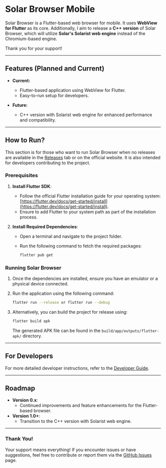 # Solar Browser Mobile

Solar Browser is a Flutter-based web browser for mobile. It uses **WebView for Flutter** as its core. Additionally, I aim to release a **C++ version** of Solar Browser, which will utilize **Solar's Solarist web engine** instead of the Chromium-based engine.

Thank you for your support!

---

## Features (Planned and Current)
- **Current:**
  - Flutter-based application using WebView for Flutter.
  - Easy-to-run setup for developers.

- **Future:**
  - C++ version with Solarist web engine for enhanced performance and compatibility.

---

## How to Run?
This section is for those who want to run Solar Browser when no releases are available in the [Releases](#) tab or on the official website. It is also intended for developers contributing to the project.

### Prerequisites
1. **Install Flutter SDK**:
   - Follow the official Flutter installation guide for your operating system: [https://flutter.dev/docs/get-started/install](https://flutter.dev/docs/get-started/install).
   - Ensure to add Flutter to your system path as part of the installation process.

2. **Install Required Dependencies**:
   - Open a terminal and navigate to the project folder.
   - Run the following command to fetch the required packages:

     ```bash
     flutter pub get
     ```

### Running Solar Browser
1. Once the dependencies are installed, ensure you have an emulator or a physical device connected.
2. Run the application using the following command:

   ```bash
   flutter run --release or flutter run --debug
   ```

3. Alternatively, you can build the project for release using:

   ```bash
   flutter build apk
   ```

   The generated APK file can be found in the `build/app/outputs/flutter-apk/` directory.

---

## For Developers
For more detailed developer instructions, refer to the [Developer Guide](For%20Developers.md).

---

## Roadmap
- **Version 0.x**:
  - Continued improvements and feature enhancements for the Flutter-based browser.
- **Version 1.0+**:
  - Transition to the C++ version with Solarist web engine.

---

### Thank You!
Your support means everything! If you encounter issues or have suggestions, feel free to contribute or report them via the [GitHub Issues](https://github.com/solarbrowser/mobile/issues) page.

